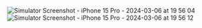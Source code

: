 ![Simulator Screenshot - iPhone 15 Pro - 2024-03-06 at 19 56 04](https://github.com/PrajaktaJ93/SwiftUIMyBudgetApp/assets/117655777/fad227b6-e3a9-40a9-8c86-94801b90a540)
![Simulator Screenshot - iPhone 15 Pro - 2024-03-06 at 19 56 12](https://github.com/PrajaktaJ93/SwiftUIMyBudgetApp/assets/117655777/f940d60c-26ef-4c21-9922-c266f27c57c0)
